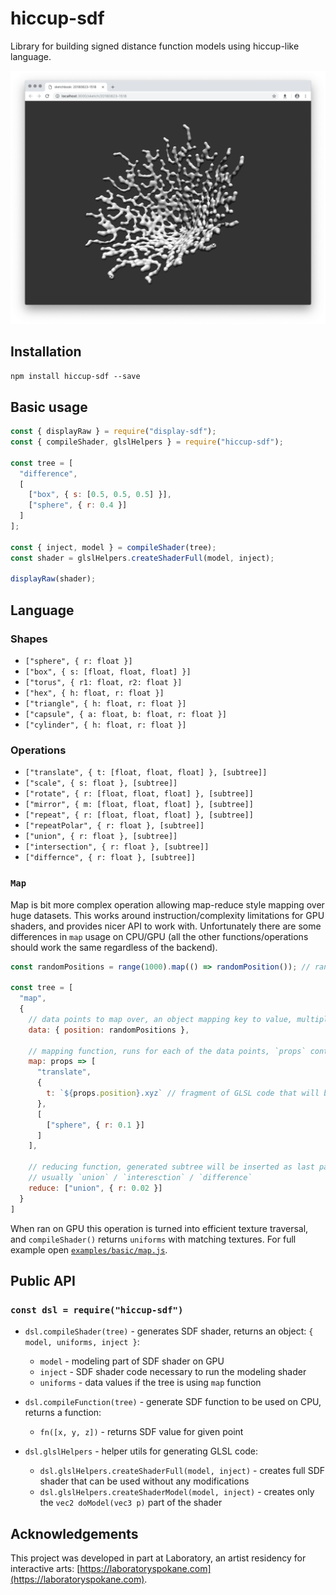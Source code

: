 # hiccup-sdf

Library for building signed distance function models using hiccup-like language.

<p align="center">
  <img src="assets/screen.png" />
</p>

## Installation

`npm install hiccup-sdf --save`

## Basic usage

```js
const { displayRaw } = require("display-sdf");
const { compileShader, glslHelpers } = require("hiccup-sdf");

const tree = [
  "difference",
  [
    ["box", { s: [0.5, 0.5, 0.5] }],
    ["sphere", { r: 0.4 }]
  ]
];

const { inject, model } = compileShader(tree);
const shader = glslHelpers.createShaderFull(model, inject);

displayRaw(shader);
```

## Language

### Shapes

- `["sphere", { r: float }]`
- `["box", { s: [float, float, float] }]`
- `["torus", { r1: float, r2: float }]`
- `["hex", { h: float, r: float }]`
- `["triangle", { h: float, r: float }]`
- `["capsule", { a: float, b: float, r: float }]`
- `["cylinder", { h: float, r: float }]`

### Operations

- `["translate", { t: [float, float, float] }, [subtree]]`
- `["scale", { s: float }, [subtree]]`
- `["rotate", { r: [float, float, float] }, [subtree]]`
- `["mirror", { m: [float, float, float] }, [subtree]]`
- `["repeat", { r: [float, float, float] }, [subtree]]`
- `["repeatPolar", { r: float }, [subtree]]`
- `["union", { r: float }, [subtree]]`
- `["intersection", { r: float }, [subtree]]`
- `["differnce", { r: float }, [subtree]]`

### `Map`

Map is bit more complex operation allowing map-reduce style mapping over huge datasets. This works around instruction/complexity limitations for GPU shaders, and provides nicer API to work with. Unfortunately there are some differences in `map` usage on CPU/GPU (all the other functions/operations should work the same regardless of the backend).

```js
const randomPositions = range(1000).map(() => randomPosition()); // random array of [x,y,z] positions

const tree = [
  "map",
  {
    // data points to map over, an object mapping key to value, multiple datasets can be supplied
    data: { position: randomPositions },

    // mapping function, runs for each of the data points, `props` contains a single data point for each of `data` keys
    map: props => [
      "translate",
      {
        t: `${props.position}.xyz` // fragment of GLSL code that will be injected when mapping over the texture when ran on GPU, if used on CPU this should be `{ t: props.position }` as we can use the js array directly
      },
      [
        ["sphere", { r: 0.1 }]
      ]
    ],

    // reducing function, generated subtree will be inserted as last parameter,
    // usually `union` / `interesction` / `difference`
    reduce: ["union", { r: 0.02 }]
  }
]
```

When ran on GPU this operation is turned into efficient texture traversal, and `compileShader()` returns `uniforms` with matching textures.
For full example open [`examples/basic/map.js`](../../examples/basic/map.js).

## Public API

### `const dsl = require("hiccup-sdf")`

- `dsl.compileShader(tree)` - generates SDF shader, returns an object: `{ model, uniforms, inject }`:
  - `model` - modeling part of SDF shader on GPU
  - `inject` -  SDF shader code necessary to run the modeling shader
  - `uniforms` - data values if the tree is using `map` function
- `dsl.compileFunction(tree)` - generate SDF function to be used on CPU, returns a function:
  - `fn([x, y, z])` - returns SDF value for given point

- `dsl.glslHelpers` - helper utils for generating GLSL code:
  - `dsl.glslHelpers.createShaderFull(model, inject)` - creates full SDF shader that can be used without any modifications
  - `dsl.glslHelpers.createShaderModel(model, inject)` - creates only the `vec2 doModel(vec3 p)` part of the shader

## Acknowledgements

This project was developed in part at Laboratory, an artist residency for interactive arts: [https://laboratoryspokane.com](https://laboratoryspokane.com).


